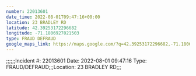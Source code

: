 ```yaml
---
number: 22013601
date_time: 2022-08-01T09:47:16+00:00
location: 23 BRADLEY RD
latitude: 42.39253172296682
longitude: -71.1806927021503
type: FRAUD DEFRAUD
google_maps_link: https://maps.google.com/?q=42.39253172296682,-71.1806927021503
---
```


;;;;;;Incident #: 22013601  Date: 2022-08-01 09:47:16   Type: FRAUD/DEFRAUD;;;Location: 23 BRADLEY RD;;;
